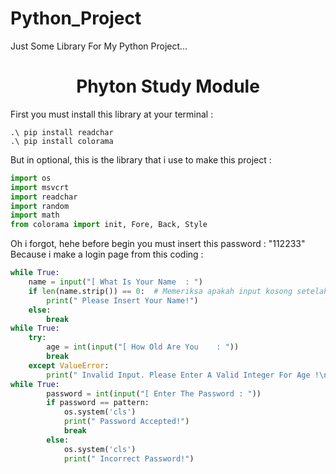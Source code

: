 # Python_Project
Just Some Library For My Python Project...

<h1 align="center">Phyton Study Module</h1>
First you must install this library at your terminal :

```
.\ pip install readchar
.\ pip install colorama
```

But in optional, this is the library that i use to make this project :

```python
import os
import msvcrt
import readchar
import random
import math
from colorama import init, Fore, Back, Style
```

Oh i forgot, hehe before begin you must insert this password : "112233"
Because i make a login page from this coding :

```python
while True:
    name = input("[ What Is Your Name  : ")
    if len(name.strip()) == 0:  # Memeriksa apakah input kosong setelah menghapus spasi di awal dan akhir
        print(" Please Insert Your Name!")
    else:
        break
while True:
    try:
        age = int(input("[ How Old Are You    : "))
        break
    except ValueError:
        print(" Invalid Input. Please Enter A Valid Integer For Age !\n")
while True:
        password = int(input("[ Enter The Password : "))
        if password == pattern:
            os.system('cls')
            print(" Password Accepted!")
            break
        else:
            os.system('cls')
            print(" Incorrect Password!")
```
